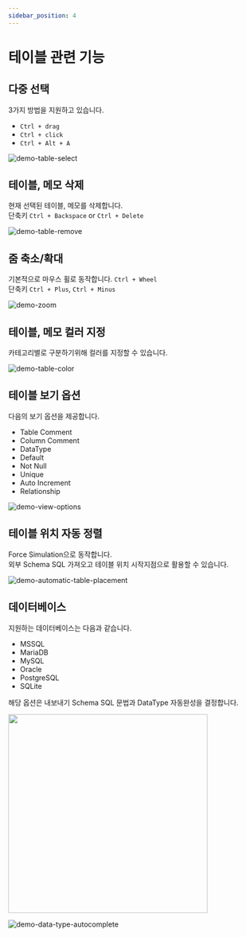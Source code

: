 ```yaml
---
sidebar_position: 4
---
```


# 테이블 관련 기능

## 다중 선택

3가지 방법을 지원하고 있습니다.

- `Ctrl + drag`
- `Ctrl + click`
- `Ctrl + Alt + A`

![demo-table-select](/img/demo-table-select.webp)

## 테이블, 메모 삭제

현재 선택된 테이블, 메모를 삭제합니다.  
단축키 `Ctrl + Backspace` or `Ctrl + Delete`

![demo-table-remove](/img/demo-table-remove.webp)

## 줌 축소/확대

기본적으로 마우스 휠로 동작합니다. `Ctrl + Wheel`  
단축키 `Ctrl + Plus`, `Ctrl + Minus`

![demo-zoom](/img/demo-zoom.webp)

## 테이블, 메모 컬러 지정

카테고리별로 구분하기위해 컬러를 지정할 수 있습니다.

![demo-table-color](/img/demo-table-color.webp)

## 테이블 보기 옵션

다음의 보기 옵션을 제공합니다.

- Table Comment
- Column Comment
- DataType
- Default
- Not Null
- Unique
- Auto Increment
- Relationship

![demo-view-options](/img/demo-view-options.webp)

## 테이블 위치 자동 정렬

Force Simulation으로 동작합니다.  
외부 Schema SQL 가져오고 테이블 위치 시작지점으로 활용할 수 있습니다.

![demo-automatic-table-placement](/img/demo-automatic-table-placement.webp)

## 데이터베이스

지원하는 데이터베이스는 다음과 같습니다.

- MSSQL
- MariaDB
- MySQL
- Oracle
- PostgreSQL
- SQLite

해당 옵션은 내보내기 Schema SQL 문법과 DataType 자동완성을 결정합니다.

<img src="/img/database-menu.png" width="400" />

![demo-data-type-autocomplete](/img/demo-data-type-autocomplete.webp)
